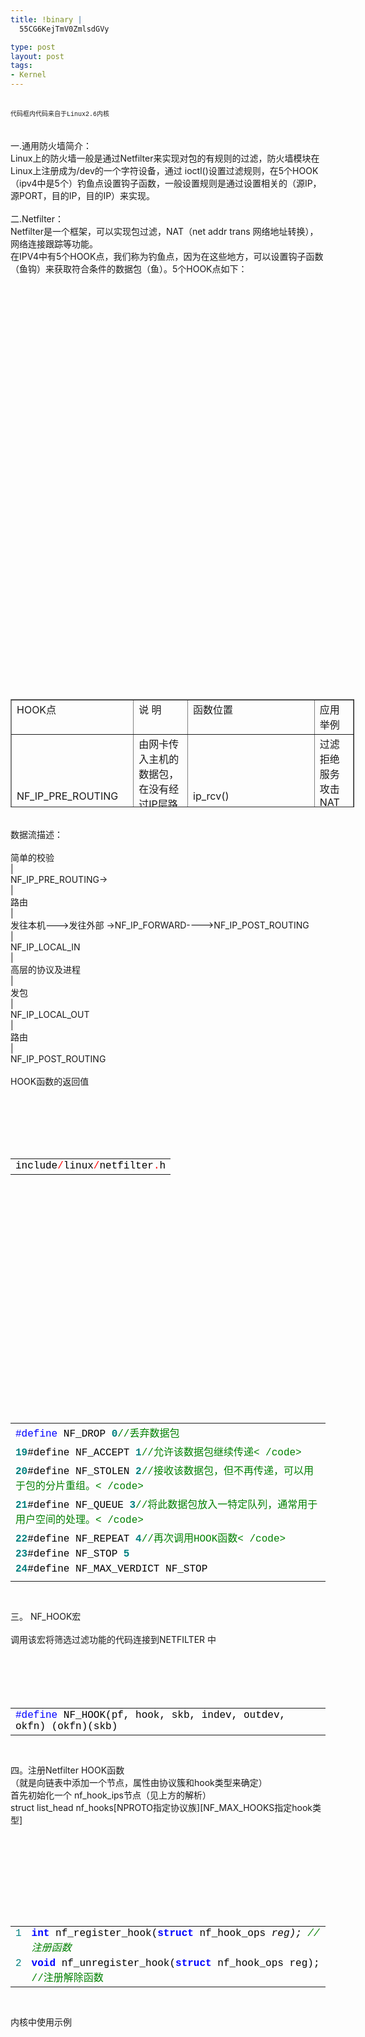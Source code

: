 ```yaml
--- 
title: !binary |
  55CG6KejTmV0ZmlsdGVy

type: post
layout: post
tags: 
- Kernel
---
```

<br/><span style="font-family: 'Courier New'; font-size: x-small;">代码框内代码来自于Linux2.6内核</span><br/><br/><span style="font-family: 'Courier New'; font-size: x-small;"> </span><br/>一.通用防火墙简介：<br/>Linux上的防火墙一般是通过Netfilter来实现对包的有规则的过滤，防火墙模块在Linux上注册成为/dev的一个字符设备，通过 ioctl()设置过滤规则，在5个HOOK（ipv4中是5个）钓鱼点设置钩子函数，一般设置规则是通过设置相关的（源IP，源PORT，目的IP，目的IP）来实现。<br/><br/>二.Netfilter：<br/>Netfilter是一个框架，可以实现包过滤，NAT（net addr trans 网络地址转换），网络连接跟踪等功能。<br/>在IPV4中有5个HOOK点，我们称为钓鱼点，因为在这些地方，可以设置钩子函数（鱼钩）来获取符合条件的数据包（鱼）。5个HOOK点如下：<br/><table style="width: 550px; height: 173px;" border="1" cellspacing="1" cellpadding="1"><br/><tbody><br/><tr><br/><td style="vertical-align: top;">HOOK点</td><br/><td style="vertical-align: top;">说 明</td><br/><td style="vertical-align: top;">函数位置</td><br/><td style="vertical-align: top;">应用举例</td><br/></tr><br/><tr><br/><td>NF_IP_PRE_ROUTING</td><br/><td>由网卡传入主机的数据包，在没有经过IP层路由之前，会先经过这个点</td><br/><td>ip_rcv()</td><br/><td style="vertical-align: top;">过滤拒绝服务攻击NAT计算</td><br/></tr><br/><tr><br/><td style="vertical-align: top;">NF_IP_LOCAL_IN</td><br/><td style="vertical-align: top;">经过路由选择，要进入本机的数据包，会经过这个点</td><br/><td style="vertical-align: top;">ip_local_deliver()<br/>在此处可进行碎片重组</td><br/><td style="vertical-align: top;">防火墙过滤进入本机的包</td><br/></tr><br/><tr><br/><td>NF_IP_FORWARD</td><br/><td>经过路由，不是发往本机的包，需要向外发送，会经过这个点</td><br/><td>ip_forward()<br/>之后进入ip_send()</td><br/><td style="vertical-align: top;"></td><br/></tr><br/><tr><br/><td>NF_IP_LOCAL_OUT</td><br/><td>本机发往外部的数据包在经过路由之前会经过这个点</td><br/><td>ip_build_and_send_pkt()<br/>ip_queue_xmit（）<br/>ip_build_xmit_slow（）<br/>ip_buid_xmit（）<br/>不同的上层协议会走不同的流程</td><br/><td style="vertical-align: top;">防火墙过滤外发的数据包</td><br/></tr><br/><tr><br/><td>NF_IP_POST_ROUTING<br/>所有外出包都必须经过的钩子点</td><br/><td>本机发送出去的包，在路由后会经过此点</td><br/><td>ip_finish_output()</td><br/><td style="vertical-align: top;">包计数功能实现</td><br/></tr><br/></tbody><br/></table><br/>数据流描述：<br/><br/>简单的校验<br/>|<br/>NF_IP_PRE_ROUTING-><br/>|<br/>路由<br/>|<br/>发往本机--->发往外部 ->NF_IP_FORWARD---->NF_IP_POST_ROUTING<br/>|<br/>NF_IP_LOCAL_IN<br/>|<br/>高层的协议及进程<br/>|<br/>发包<br/>|<br/>NF_IP_LOCAL_OUT<br/>|<br/>路由<br/>|<br/>NF_IP_POST_ROUTING<br/><br/>HOOK函数的返回值<br/><div style="font-size: 12px; line-height: 12px; font-family: courier new;"><br/><table style="width: 100%; border: 0px; padding: 0px;" cellspacing="0"><br/><tbody><br/><tr><br/><td><span style="color: #000000;">include</span><span style="color: #ff0000;">/</span><span style="color: #000000;">linux</span><span style="color: #ff0000;">/</span><span style="color: #000000;">netfilter</span><span style="color: #ff0000;">.</span><span style="color: #000000;">h</span></td><br/></tr><br/></tbody><br/></table><br/></div><br/><div style="font-size: 12px; line-height: 12px; font-family: courier new;"><br/><table style="width: 100%; border: 0px; padding: 0px;" cellspacing="0"><br/><tbody><br/><tr><br/><td><span style="color: #000000;"> </span><span style="color: #000000;"> </span><span style="color: #000000;"> </span><span style="color: #0000ff;">#define</span><span style="color: #000000;"> </span><span style="color: #000000;">NF_DROP</span><span style="color: #000000;"> </span><strong><span style="color: #008080;">0</span></strong><span style="color: #008000;">//</span><span style="color: #008000;">丢弃数据包</span></td><br/></tr><br/><tr><br/><td><span style="color: #000000;"> </span><strong><span style="color: #008080;">19</span></strong><span style="color: #000000;">#define</span><span style="color: #000000;"> </span><span style="color: #000000;">NF_ACCEPT</span><span style="color: #000000;"> </span><strong><span style="color: #008080;">1</span></strong><span style="color: #008000;">//</span><span style="color: #008000;">允许该数据包继续传递<</span><span style="color: #008000;"> </span><span style="color: #008000;">/code></span></td><br/></tr><br/><tr><br/><td><span style="color: #000000;"> </span><strong><span style="color: #008080;">20</span></strong><span style="color: #000000;">#define</span><span style="color: #000000;"> </span><span style="color: #000000;">NF_STOLEN</span><span style="color: #000000;"> </span><strong><span style="color: #008080;">2</span></strong><span style="color: #008000;">//</span><span style="color: #008000;">接收该数据包，但不再传递，可以用于包的分片重组。<</span><span style="color: #008000;"> </span><span style="color: #008000;">/code></span></td><br/></tr><br/><tr><br/><td><span style="color: #000000;"> </span><strong><span style="color: #008080;">21</span></strong><span style="color: #000000;">#define</span><span style="color: #000000;"> </span><span style="color: #000000;">NF_QUEUE</span><span style="color: #000000;"> </span><strong><span style="color: #008080;">3</span></strong><span style="color: #008000;">//</span><span style="color: #008000;">将此数据包放入一特定队列，通常用于用户空间的处理。<</span><span style="color: #008000;"> </span><span style="color: #008000;">/code></span></td><br/></tr><br/><tr><br/><td><span style="color: #000000;"> </span><strong><span style="color: #008080;">22</span></strong><span style="color: #000000;">#define</span><span style="color: #000000;"> </span><span style="color: #000000;">NF_REPEAT</span><span style="color: #000000;"> </span><strong><span style="color: #008080;">4</span></strong><span style="color: #008000;">//</span><span style="color: #008000;">再次调用HOOK函数<</span><span style="color: #008000;"> </span><span style="color: #008000;">/code></span></td><br/></tr><br/><tr><br/><td><span style="color: #000000;"> </span><strong><span style="color: #008080;">23</span></strong><span style="color: #000000;">#define</span><span style="color: #000000;"> </span><span style="color: #000000;">NF_STOP</span><span style="color: #000000;"> </span><strong><span style="color: #008080;">5</span></strong></td><br/></tr><br/><tr><br/><td><span style="color: #000000;"> </span><strong><span style="color: #008080;">24</span></strong><span style="color: #000000;">#define</span><span style="color: #000000;"> </span><span style="color: #000000;">NF_MAX_VERDICT</span><span style="color: #000000;"> </span><span style="color: #000000;">NF_STOP</span></td><br/></tr><br/><tr><br/><td></td><br/></tr><br/></tbody><br/></table><br/></div><br/>三。 NF_HOOK宏<br/><br/>调用该宏将筛选过滤功能的代码连接到NETFILTER 中<br/><div style="font-size: 12px; line-height: 12px; font-family: courier new;"><br/><table style="width: 100%; border: 0px; padding: 0px;" cellspacing="0"><br/><tbody><br/><tr><br/><td><span style="color: #0000ff;">#define</span><span style="color: #000000;"> </span><span style="color: #000000;">NF_HOOK(pf,</span><span style="color: #000000;"> </span><span style="color: #000000;">hook,</span><span style="color: #000000;"> </span><span style="color: #000000;">skb,</span><span style="color: #000000;"> </span><span style="color: #000000;">indev,</span><span style="color: #000000;"> </span><span style="color: #000000;">outdev,</span><span style="color: #000000;"> </span><span style="color: #000000;">okfn)</span><span style="color: #000000;"> </span><span style="color: #000000;">(okfn)(skb)</span></td><br/></tr><br/></tbody><br/></table><br/></div><br/>四。注册Netfilter HOOK函数<br/>（就是向链表中添加一个节点，属性由协议簇和hook类型来确定）<br/>首先初始化一个 nf_hook_ips节点（见上方的解析）<br/>struct list_head nf_hooks[NPROTO指定协议族][NF_MAX_HOOKS指定hook类型]<br/><div style="font-size: 12px; line-height: 12px; font-family: courier new;"><br/><table style="width: 100%; border: 0px; padding: 0px;" cellspacing="0"><br/><tbody><br/><tr><br/><td style="color: teal;" valign="top">1</td><br/><td><strong><span style="color: #0000ff;">int</span></strong><span style="color: #000000;"> </span><span style="color: #000000;">nf_register_hook(</span><strong><span style="color: #0000ff;">struct</span></strong><span style="color: #000000;"> </span><span style="color: #000000;">nf_hook_ops</span><span style="color: #000000;"> </span><span style="color: #ff0000;">*</span><span style="color: #000000;">reg);</span><span style="color: #000000;"> </span><span style="color: #008000;">//</span><span style="color: #008000;">注册函数</span><span style="color: #008000;"> </span><span style="color: #008000;"> </span><span style="color: #008000;"> </span></td><br/></tr><br/><tr><br/><td style="color: teal;" valign="top">2</td><br/><td><strong><span style="color: #0000ff;">void</span></strong><span style="color: #000000;"> </span><span style="color: #000000;">nf_unregister_hook(</span><strong><span style="color: #0000ff;">struct</span></strong><span style="color: #000000;"> </span><span style="color: #000000;">nf_hook_ops</span><span style="color: #000000;"> </span><span style="color: #ff0000;">*</span><span style="color: #000000;">reg);</span><span style="color: #000000;"> </span><span style="color: #008000;">//</span><span style="color: #008000;">注册解除函数</span></td><br/></tr><br/></tbody><br/></table><br/></div><br/>内核中使用示例<br/><div style="font-size: 12px; line-height: 12px; font-family: courier new;"><br/><table style="width: 100%; border: 0px; padding: 0px;" cellspacing="0"><br/><tbody><br/><tr><br/><td><span style="color: #008000;">//</span><span style="color: #008000;">net/netfilter/core.c</span></td><br/></tr><br/><tr><br/><td><strong><span style="color: #0000ff;">int</span></strong><span style="color: #000000;"> </span><span style="color: #000000;">nf_register_hook(</span><strong><span style="color: #0000ff;">struct</span></strong><span style="color: #000000;"> </span><span style="color: #000000;">nf_hook_ops</span><span style="color: #000000;"> </span><span style="color: #ff0000;">*</span><span style="color: #000000;">reg)</span></td><br/></tr><br/><tr><br/><td><strong><span style="color: #008080;">60</span></strong><span style="color: #000000;">{</span></td><br/></tr><br/><tr><br/><td><strong><span style="color: #008080;">61</span></strong><span style="color: #000000;"> </span><strong><span style="color: #0000ff;">struct</span></strong><span style="color: #000000;"> </span><span style="color: #000000;">nf_hook_ops</span><span style="color: #000000;"> </span><span style="color: #ff0000;">*</span><span style="color: #000000;">elem;</span><span style="color: #000000;"> </span><span style="color: #008000;">//</span><span style="color: #008000;">ops结构</span></td><br/></tr><br/><tr><br/><td><strong><span style="color: #008080;">62</span></strong><span style="color: #000000;"> </span><strong><span style="color: #0000ff;">int</span></strong><span style="color: #000000;"> </span><span style="color: #000000;">err;</span><span style="color: #000000;"> </span><span style="color: #008000;">//</span><span style="color: #008000;">错误变量</span></td><br/></tr><br/><tr><br/><td><strong><span style="color: #008080;">63</span></strong></td><br/></tr><br/><tr><br/><td><strong><span style="color: #008080;">64</span></strong><span style="color: #000000;"> </span><span style="color: #000000;">err</span><span style="color: #000000;"> </span><span style="color: #ff0000;">=</span><span style="color: #000000;"> </span><span style="color: #000000;">mutex_lock_interruptible(</span><span style="color: #ff0000;">&</span><span style="color: #000000;">nf_hook_mutex);</span><span style="color: #000000;"> </span><span style="color: #008000;">//</span><span style="color: #008000;">锁互斥量</span></td><br/></tr><br/><tr><br/><td><strong><span style="color: #008080;">65</span></strong><span style="color: #000000;"> </span><strong><span style="color: #0000ff;">if</span></strong><span style="color: #000000;"> </span><span style="color: #000000;">(err</span><span style="color: #000000;"> </span><span style="color: #ff0000;"><</span><span style="color: #000000;"> </span><strong><span style="color: #008080;">0</span></strong><span style="color: #000000;">)</span></td><br/></tr><br/><tr><br/><td><strong><span style="color: #008080;">66</span></strong><span style="color: #000000;"> </span><span style="color: #000000;"> </span><strong><span style="color: #0000ff;">return</span></strong><span style="color: #000000;"> </span><span style="color: #000000;">err;</span></td><br/></tr><br/><tr><br/><td></td><br/></tr><br/><tr><br/><td><span style="color: #008000;">//</span><span style="color: #008000;">根据优先级，将该hook插入合适的位置</span></td><br/></tr><br/><tr><br/><td><strong><span style="color: #008080;">67</span></strong><span style="color: #000000;"> </span><span style="color: #000000;">list_for_each_entry(elem,</span><span style="color: #000000;"> </span><span style="color: #ff0000;">&</span><span style="color: #000000;">nf_hooks[reg</span><span style="color: #ff0000;">-</span><span style="color: #ff0000;">></span><span style="color: #000000;">pf][reg</span><span style="color: #ff0000;">-</span><span style="color: #ff0000;">></span><span style="color: #000000;">hooknum],</span><span style="color: #000000;"> </span><span style="color: #000000;">list)</span><span style="color: #000000;"> </span><span style="color: #000000;">{</span></td><br/></tr><br/><tr><br/><td><strong><span style="color: #008080;">68</span></strong><span style="color: #000000;"> </span><strong><span style="color: #0000ff;">if</span></strong><span style="color: #000000;"> </span><span style="color: #000000;">(reg</span><span style="color: #ff0000;">-</span><span style="color: #ff0000;">></span><span style="color: #000000;">priority</span><span style="color: #000000;"> </span><span style="color: #ff0000;"><</span><span style="color: #000000;"> </span><span style="color: #000000;">elem</span><span style="color: #ff0000;">-</span><span style="color: #ff0000;">></span><span style="color: #000000;">priority)</span></td><br/></tr><br/><tr><br/><td><strong><span style="color: #008080;">69</span></strong><span style="color: #000000;"> </span><strong><span style="color: #ff0000;">break</span></strong><span style="color: #000000;">;</span></td><br/></tr><br/><tr><br/><td><strong><span style="color: #008080;">70</span></strong><span style="color: #000000;"> </span><span style="color: #000000;">}</span></td><br/></tr><br/><tr><br/><td><span style="color: #008000;">//</span><span style="color: #008000;">增加一个节点</span></td><br/></tr><br/><tr><br/><td><strong><span style="color: #008080;">71</span></strong><span style="color: #000000;"> </span><span style="color: #000000;">list_add_rcu(</span><span style="color: #ff0000;">&</span><span style="color: #000000;">reg</span><span style="color: #ff0000;">-</span><span style="color: #ff0000;">></span><span style="color: #000000;">list,</span><span style="color: #000000;"> </span><span style="color: #000000;">elem</span><span style="color: #ff0000;">-</span><span style="color: #ff0000;">></span><span style="color: #000000;">list</span><span style="color: #ff0000;">.</span><span style="color: #000000;">prev);</span></td><br/></tr><br/><tr><br/><td><span style="color: #008000;">//</span><span style="color: #008000;">解锁互斥量</span></td><br/></tr><br/><tr><br/><td><strong><span style="color: #008080;">72</span></strong><span style="color: #000000;"> </span><span style="color: #000000;">mutex_unlock(</span><span style="color: #ff0000;">&</span><span style="color: #000000;">nf_hook_mutex);</span></td><br/></tr><br/><tr><br/><td><strong><span style="color: #008080;">73</span></strong><span style="color: #000000;"> </span><strong><span style="color: #0000ff;">return</span></strong><span style="color: #000000;"> </span><strong><span style="color: #008080;">0</span></strong><span style="color: #000000;">;</span></td><br/></tr><br/><tr><br/><td><strong><span style="color: #008080;">74</span></strong><span style="color: #000000;">}</span></td><br/></tr><br/></tbody><br/></table><br/></div>

